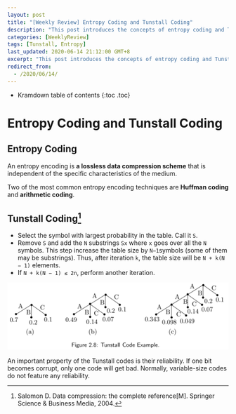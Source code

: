 ```yaml
---
layout: post
title: "[Weekly Review] Entropy Coding and Tunstall Coding"
description: "This post introduces the concepts of entropy coding and Tunstall coding."
categories: [WeeklyReview]
tags: [Tunstall, Entropy]
last_updated: 2020-06-14 21:12:00 GMT+8
excerpt: "This post introduces the concepts of entropy coding and Tunstall coding."
redirect_from:
  - /2020/06/14/
---
```


* Kramdown table of contents
{:toc .toc}
# Entropy Coding and Tunstall Coding

## Entropy Coding

An entropy encoding is **a lossless data compression scheme** that is independent of the specific characteristics of the medium.

Two of the most common entropy encoding techniques are **Huffman coding** and **arithmetic coding**.

## Tunstall Coding[^1]

+ Select the symbol with largest probability in the table. Call it `S`. 
+ Remove `S` and add the `N` substrings `Sx` where `x` goes over all the `N` symbols. This step increase the table size by `N−1`symbols (some of them may be substrings). Thus, after iteration `k`, the table size will be `N + k(N − 1)` elements.
+ If `N + k(N − 1) ≤ 2n`, perform another iteration.

<img src="https://raw.githubusercontent.com/SingularityKChen/PicUpload/master/img/20200614202435.png" alt="Tunstall Coding" style="zoom:67%;" />

An important property of the Tunstall codes is their reliability. If one bit becomes corrupt, only one code will get bad. Normally, variable-size codes do not feature any reliability.

[^1]: Salomon D. Data compression: the complete reference[M]. Springer Science & Business Media, 2004.